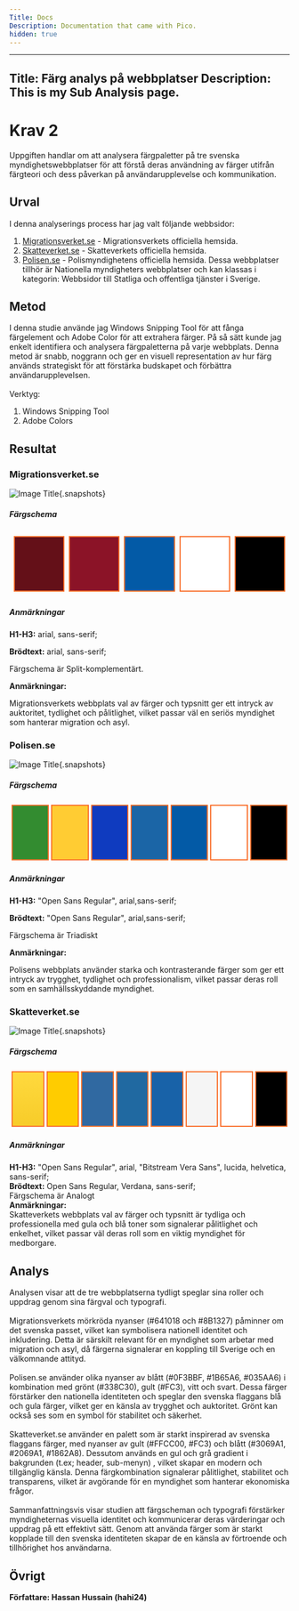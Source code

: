 ```yaml
---
Title: Docs
Description: Documentation that came with Pico.
hidden: true
---
```

---
Title: Färg analys på webbplatser
Description: This is my Sub Analysis page.
---

# Krav 2

Uppgiften handlar om att analysera färgpaletter på tre svenska myndighetswebbplatser för att förstå deras användning av färger utifrån färgteori och dess påverkan på användarupplevelse och kommunikation.

## Urval

I denna analyserings process har jag valt följande webbsidor:

1. [Migrationsverket.se](https://www.migrationsverket.se/) - Migrationsverkets officiella hemsida.
2. [Skatteverket.se](https://www.skatteverket.se/privat.4.76a43be412206334b89800052864.html) - Skatteverkets officiella hemsida.
3. [Polisen.se](https://polisen.se/) - Polismyndighetens officiella hemsida.
   Dessa webbplatser tillhör är Nationella myndigheters webbplatser och kan klassas i kategorin: Webbsidor till Statliga och offentliga tjänster i Sverige.

## Metod

I denna studie använde jag Windows Snipping Tool för att fånga färgelement och Adobe Color för att extrahera färger. På så sätt kunde jag enkelt identifiera och analysera färgpaletterna på varje webbplats. Denna metod är snabb, noggrann och ger en visuell representation av hur färg används strategiskt för att förstärka budskapet och förbättra användarupplevelsen.
<br>
<br>
Verktyg:

1. Windows Snipping Tool
2. Adobe Colors

## Resultat

### Migrationsverket.se

![Image Title](%base_url%/image/mVerket.png){.snapshots}

##### Färgschema

<table style="border-spacing: 8px; border-collapse: separate">
<tr>
<td style="height: 100px; border: 2px solid #f96e2a; width: 100px; background-color: #641018">
<td style="height: 100px; border: 2px solid #f96e2a; width: 100px; background-color: #8B1327">
<td style="height: 100px; border: 2px solid #f96e2a; width: 100px; background-color: #035AA6">
<td style="height: 100px; border: 2px solid #f96e2a; width: 100px; background-color: #FFFFFF">
<td style="height: 100px; border: 2px solid #f96e2a; width: 100px; background-color: #000000">
</tr>
</table>

##### Anmärkningar

**H1-H3:** arial, sans-serif;

**Brödtext:** arial, sans-serif;

Färgschema är Split-komplementärt.

**Anmärkningar:**

Migrationsverkets webbplats val av färger och typsnitt ger ett intryck av auktoritet, tydlighet och pålitlighet, vilket passar väl en seriös myndighet som hanterar migration och asyl.

### Polisen.se

![Image Title](%base_url%/image/sVerket.png){.snapshots}

##### Färgschema

<table style="border-spacing: 4px; border-collapse: separate">
<tr>
<td style="height: 100px; border: 2px solid #f96e2a; width: 100px; background-color: #338C30">
<td style="height: 100px; border: 2px solid #f96e2a; width: 100px; background-color: #fc3">
<td style="height: 100px; border: 2px solid #f96e2a; width: 100px; background-color: #0F3BBF">
<td style="height: 100px; border: 2px solid #f96e2a; width: 100px; background-color: #1B65A6">
<td style="height: 100px; border: 2px solid #f96e2a; width: 100px; background-color: #035AA6">
<td style="height: 100px; border: 2px solid #f96e2a; width: 100px; background-color: #FFFFFF">
<td style="height: 100px; border: 2px solid #f96e2a; width: 100px; background-color: #000000">
</tr>
</table>

##### Anmärkningar

**H1-H3:** "Open Sans Regular", arial,sans-serif;

**Brödtext:** "Open Sans Regular", arial,sans-serif;

Färgschema är Triadiskt

**Anmärkningar:**

Polisens webbplats använder starka och kontrasterande färger som ger ett intryck av trygghet, tydlighet och professionalism, vilket passar deras roll som en samhällsskyddande myndighet.

### Skatteverket.se

![Image Title](%base_url%/image/polisen.png){.snapshots}

##### Färgschema

<table style="border-spacing: 4px; border-collapse: separate">
<tr>
<td style="height: 100px; width: 100px; border: 2px solid #f96e2a; background: linear-gradient(180deg, #ffd93e 0%, #f7cc29 100%);">
</td>
<td style="height: 100px; width: 100px; border: 2px solid #f96e2a; background-color: #ffcc00">
<td style="height: 100px; border: 2px solid #f96e2a; width: 100px; background-color: #3069a1">
<td style="height: 100px; border: 2px solid #f96e2a; width: 100px; background-color: #2069a1">
<td style="height: 100px; border: 2px solid #f96e2a; width: 100px; background-color: #1862a8">
<td style="height: 100px; border: 2px solid #f96e2a; width: 100px; background-color: #f5f5f5">
<td style="height: 100px; border: 2px solid #f96e2a; width: 100px; background-color: #FFFFFF">
<td style="height: 100px; border: 2px solid #f96e2a; width: 100px; background-color: #000000">
</tr>
</table>

##### Anmärkningar

**H1-H3:** "Open Sans Regular", arial, "Bitstream Vera Sans", lucida, helvetica, sans-serif;<br>
**Brödtext:** Open Sans Regular, Verdana, sans-serif; <br>
Färgschema är Analogt <br>
**Anmärkningar:** <br>
Skatteverkets webbplats val av färger och typsnitt är tydliga och professionella med gula och blå toner som signalerar pålitlighet och enkelhet, vilket passar väl deras roll som en viktig myndighet för medborgare.

## Analys

Analysen visar att de tre webbplatserna tydligt speglar sina roller och uppdrag genom sina färgval och typografi.
<br>
<br>
Migrationsverkets mörkröda nyanser (#641018 och #8B1327) påminner om det svenska passet, vilket kan symbolisera nationell identitet och inkludering. Detta är särskilt relevant för en myndighet som arbetar med migration och asyl, då färgerna signalerar en koppling till Sverige och en välkomnande attityd.
<br>
<br>
Polisen.se använder olika nyanser av blått (#0F3BBF, #1B65A6, #035AA6) i kombination med grönt (#338C30), gult (#FC3), vitt och svart. Dessa färger förstärker den nationella identiteten och speglar den svenska flaggans blå och gula färger, vilket ger en känsla av trygghet och auktoritet. Grönt kan också ses som en symbol för stabilitet och säkerhet.
<br>
<br>
Skatteverket.se använder en palett som är starkt inspirerad av svenska flaggans färger, med nyanser av gult (#FFCC00, #FC3) och blått (#3069A1, #2069A1, #1862A8). Dessutom används en gul och grå gradient i bakgrunden (t.ex; header, sub-menyn) , vilket skapar en modern och tillgänglig känsla. Denna färgkombination signalerar pålitlighet, stabilitet och transparens, vilket är avgörande för en myndighet som hanterar ekonomiska frågor.
<br>
<br>
Sammanfattningsvis visar studien att färgscheman och typografi förstärker myndigheternas visuella identitet och kommunicerar deras värderingar och uppdrag på ett effektivt sätt. Genom att använda färger som är starkt kopplade till den svenska identiteten skapar de en känsla av förtroende och tillhörighet hos användarna.

## Övrigt

**Författare: Hassan Hussain (hahi24)**
